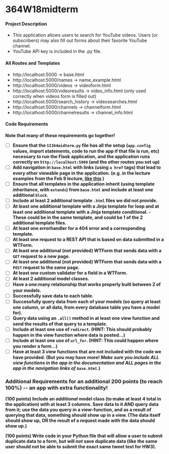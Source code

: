 # 364W18midterm



#### Project Description
- This application allows users to search for YouTube videos. Users (or subscribers) may also fill out forms about their favorite YouTube channel.
- YouTube API key is included in the .py file.

#### All Routes and Templates

- http://localhost:5000 -> base.html
- http://localhost:5000/names -> name_example.html
- http://localhost:5000/videos -> videoform.html
- http://localhost:5000/videoresults -> video_info.html (only used correctly when videos form is filled out) 
- http://localhost:5000/search_history -> videosearches.html 
- http://localhost:5000/channels -> channelform.html
- http://localhost:5000/channelresults -> channel_info.html


#### Code Requirements

**Note that many of these requirements go together!**

- [ ] **Ensure that the `SI364midterm.py` file has all the setup (`app.config` values, import statements, code to run the app if that file is run, etc) necessary to run the Flask application, and the application runs correctly on `http://localhost:5000` (and the other routes you set up)**
- [ ] **Add navigation in `base.html` with links (using `a href` tags) that lead to every other viewable page in the application. (e.g. in the lecture examples from the Feb 9 lecture, [like this](https://www.dropbox.com/s/hjcls4cfdkqwy84/Screenshot%202018-02-15%2013.26.32.png?dl=0) )**
- [ ] **Ensure that all templates in the application inherit (using template inheritance, with `extends`) from `base.html` and include at least one additional `block`.**
- [ ] **Include at least 2 additional template `.html` files we did not provide.**
- [ ] **At least one additional template with a Jinja template for loop and at least one additional template with a Jinja template conditional.**
    **- These could be in the same template, and could be 1 of the 2 additional template files.**
- [ ] **At least one errorhandler for a 404 error and a corresponding template.**
- [ ] **At least one request to a REST API that is based on data submitted in a WTForm.**
- [ ] **At least one additional (not provided) WTForm that sends data with a `GET` request to a new page.**
- [ ] **At least one additional (not provided) WTForm that sends data with a `POST` request to the *same* page.**
- [ ] **At least one custom validator for a field in a WTForm.**
- [ ] **At least 2 additional model classes.**
- [ ] **Have a one:many relationship that works properly built between 2 of your models.**
- [ ] **Successfully save data to each table.**
- [ ] **Successfully query data from each of your models (so query at least one column, or all data, from every database table you have a model for).**
- [ ] **Query data using an `.all()` method in at least one view function and send the results of that query to a template.**
- [ ] **Include at least one use of `redirect`. (HINT: This should probably happen in the view function where data is posted...)**
- [ ] **Include at least one use of `url_for`. (HINT: This could happen where you render a form...)**
- [ ] **Have at least 3 view functions that are not included with the code we have provided. (But you may have more! *Make sure you include ALL view functions in the app in the documentation and ALL pages in the app in the navigation links of `base.html`.*)**

### Additional Requirements for an additional 200 points (to reach 100%) -- an app with extra functionality!

**(100 points) Include an *additional* model class (to make at least 4 total in the application) with at least 3 columns. Save data to it AND query data from it; use the data you query in a view-function, and as a result of querying that data, something should show up in a view. (The data itself should show up, OR the result of a request made with the data should show up.)**

**(100 points) Write code in your Python file that will allow a user to submit duplicate data to a form, but will *not* save duplicate data (like the same user should not be able to submit the exact same tweet text for HW3).**

